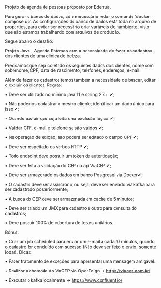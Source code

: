 Projeto de agenda de pessoas proposto por Ederrua.

Para gerar o banco de dados, só é mecessário rodar o comando 'docker-compose up'. 
As configurações do banco de dados está toda no arquivo de properties, para evitar ser necessário criar variáveis de hambiente, visto que não estamos trabalhando com arquivos de produção.

Segue abaixo o desafio:

Projeto Java - Agenda
Estamos com a necessidade de fazer os cadastros dos clientes de uma clinica de beleza.

Precisamos que seja coletado os seguintes dados dos clientes, nome com sobrenome, CPF, data de
nascimento, telefones, endereços, e-mail.

Além de fazer os cadastros temos também a necessidade de buscar, editar e excluir os clientes.
Regras:

• Deve ser utilizado no mínimo java 11 e spring 2.7.+ ✔;

• Não podemos cadastrar o mesmo cliente, identificar um dado único para isso ✔;

• Quando excluir que seja feita uma exclusão lógica ✔;

• Validar CPF, e-mail e telefone se são validos ✔;

• Na operação de edição, não poderá ser editado o campo CPF ✔;

• Deve ser respeitado os verbos HTTP ✔;

• Todo endpoint deve possuir um token de autenticação;

• Deve ser feita a validação do CEP na api ViaCEP ✔;

• Deve ser armazenado os dados em banco Postgresql via Docker✔;

• O cadastro deve ser assíncrono, ou seja, deve ser enviado via kafka para ser cadastrado posteriormente;

• A busca do CEP deve ser armazenada em cache de 5 minutos;

• Deve ser criado um JMX para cadastro e outro para consulta do cadastros;

• Deve possuir 100% de cobertura de testes unitários.


Bônus:

• Criar um job scheduled para enviar um e-mail a cada 10 minutos, quando o cadastro for concluído com sucesso (Não deve ser feito o envio, somente logar). Dicas:

• Fazer tratamento de exceções para apresentar uma mensagem amigável.

• Realizar a chamada do ViaCEP via OpenFeign → https://viacep.com.br/

• Executar o kafka localmente → https://www.confluent.io/